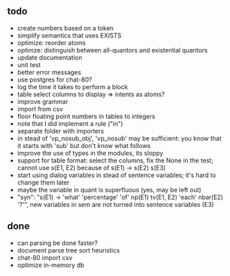 ## todo

* create numbers based on a token
* simplify semantics that uses EXISTS
* optimize: reorder atoms
* optimze: distinguish between all-quantors and existential quantors
* update documentation
* unit test
* better error messages
* use postgres for chat-80?
* log the time it takes to perform a block
* table select columns to display => intents as atoms?
* improve grammar
* import from csv
* floor floating point numbers in tables to integers
* note that I did implement a rule ("in")
* separate folder with importers
* in stead of 'vp_nosub_obj', 'vp_nosub' may be sufficient: you know that it starts with 'sub' but don't know what follows
* improve the use of types in the modules, its sloppy
* support for table format: select the columns, fix the None in the test; cannot use s(E1, E2) because of s(E1) -> s(E2) s(E3)
* start using dialog variables in stead of sentence variables; it's hard to change them later
* maybe the variable in quant is superfluous (yes, may be left out)
* "syn": "s(E1) -> 'what' 'percentage' 'of' np(E1) tv(E1, E2) 'each' nbar(E2) '?'",  new variables in sem are not turned into sentence variables (E3)

## done

* can parsing be done faster?
* document parse tree sort heuristics
* chat-80 import csv
* optimize in-memory db
